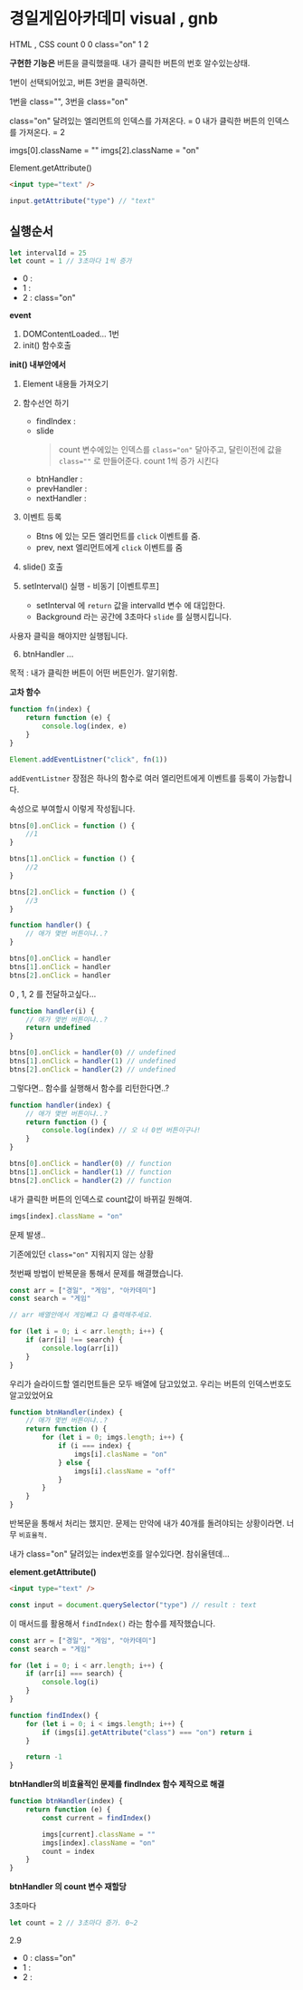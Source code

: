 # 경일게임아카데미 visual , gnb

HTML , CSS
count 0
0 class="on"
1
2

**구현한 기능은**
버튼을 클릭했을때.
내가 클릭한 버튼의 번호 알수있는상태.

1번이 선택되어있고, 버튼 3번을 클릭하면.

1번을 class="", 3번을 class="on"

class="on" 달려있는 엘리먼트의 인덱스를 가져온다. = 0
내가 클릭한 버튼의 인덱스를 가져온다. = 2

imgs[0].className = ""
imgs[2].className = "on"

Element.getAttribute()

```html
<input type="text" />
```

```js
input.getAttribute("type") // "text"
```

## 실행순서

```js
let intervalId = 25
let count = 1 // 3초마다 1씩 증가
```

-   0 :
-   1 :
-   2 : class="on"

**event**

1. DOMContentLoaded... 1번
2. init() 함수호출

**init() 내부안에서**

1. Element 내용들 가져오기
2. 함수선언 하기

    - findIndex :
    - slide
        > count 변수에있는 인덱스를 `class="on"` 달아주고, 달린이전에 값을 `class=""` 로 만들어준다. count 1씩 증가 시킨다
    - btnHandler :
    - prevHandler :
    - nextHandler :

3. 이벤트 등록

    - Btns 에 있는 모든 엘리먼트를 `click` 이벤트를 줌.
    - prev, next 엘리먼트에게 `click` 이벤트를 줌

4. slide() 호출

5. setInterval() 실행 - 비동기 [이벤트루프]

    - setInterval 에 `return` 값을 intervalId 변수 에 대입한다.
    - Background 라는 공간에 3초마다 `slide` 를 실행시킵니다.

사용자 클릭을 해야지만 실행됩니다.

6. btnHandler ...

목적 : 내가 클릭한 버튼이 어떤 버튼인가. 알기위함.

**고차 함수**

```js
function fn(index) {
    return function (e) {
        console.log(index, e)
    }
}

Element.addEventListner("click", fn(1))
```

`addEventListner` 장점은 하나의 함수로 여러 엘리먼트에게 이벤트를 등록이 가능합니다.

속성으로 부여할시 이렇게 작성됩니다.

```js
btns[0].onClick = function () {
    //1
}

btns[1].onClick = function () {
    //2
}

btns[2].onClick = function () {
    //3
}
```

```js
function handler() {
    // 애가 몇번 버튼이냐..?
}

btns[0].onClick = handler
btns[1].onClick = handler
btns[2].onClick = handler
```

0 , 1, 2 를 전달하고싶다...

```js
function handler(i) {
    // 애가 몇번 버튼이냐..?
    return undefined
}

btns[0].onClick = handler(0) // undefined
btns[1].onClick = handler(1) // undefined
btns[2].onClick = handler(2) // undefined
```

그렇다면.. 함수를 실행해서 함수를 리턴한다면..?

```js
function handler(index) {
    // 애가 몇번 버튼이냐..?
    return function () {
        console.log(index) // 오 너 0번 버튼이구나!
    }
}

btns[0].onClick = handler(0) // function
btns[1].onClick = handler(1) // function
btns[2].onClick = handler(2) // function
```

내가 클릭한 버튼의 인덱스로 count값이 바뀌길 원해여.

```js
imgs[index].className = "on"
```

문제 발생..

기존에있던 `class="on"` 지워지지 않는 상황

첫번째 방법이
반복문을 통해서 문제를 해결했습니다.

```js
const arr = ["경일", "게임", "아카데미"]
const search = "게임"

// arr 배열안에서 게임뺴고 다 출력해주세요.

for (let i = 0; i < arr.length; i++) {
    if (arr[i] !== search) {
        console.log(arr[i])
    }
}
```

우리가 슬라이드할 엘리먼트들은 모두 배열에 담고있었고.
우리는 버튼의 인덱스번호도 알고있었어요

```js
function btnHandler(index) {
    // 애가 몇번 버튼이냐..?
    return function () {
        for (let i = 0; imgs.length; i++) {
            if (i === index) {
                imgs[i].clasName = "on"
            } else {
                imgs[i].className = "off"
            }
        }
    }
}
```

반복문을 통해서 처리는 했지만. 문제는 만약에 내가 40개를 돌려야되는 상황이라면.
너무 `비효율적.`

내가 class="on" 달려있는 index번호를 알수있다면.
참쉬울텐데...

**element.getAttribute()**

```html
<input type="text" />
```

```js
const input = document.querySelector("type") // result : text
```

이 매서드를 활용해서 `findIndex()` 라는 함수를 제작했습니다.

```js
const arr = ["경일", "게임", "아카데미"]
const search = "게임"

for (let i = 0; i < arr.length; i++) {
    if (arr[i] === search) {
        console.log(i)
    }
}
```

```js
function findIndex() {
    for (let i = 0; i < imgs.length; i++) {
        if (imgs[i].getAttribute("class") === "on") return i
    }

    return -1
}
```

**btnHandler의 비효율적인 문제를 findIndex 함수 제작으로 해결**

```js
function btnHandler(index) {
    return function (e) {
        const current = findIndex()

        imgs[current].className = ""
        imgs[index].className = "on"
        count = index
    }
}
```

**btnHandler 의 count 변수 재할당**

3초마다

```js
let count = 2 // 3초마다 증가. 0~2
```

2.9

-   0 : class="on"
-   1 :
-   2 :
